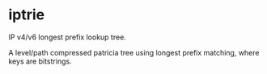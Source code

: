 # iptrie

IP v4/v6 longest prefix lookup tree.

A level/path compressed patricia tree using longest prefix matching, where keys
are bitstrings.

